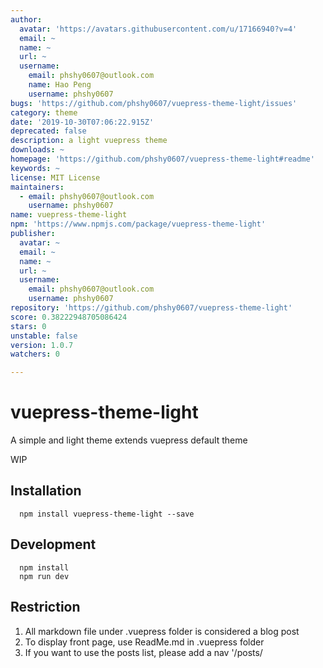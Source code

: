 ```yaml
---
author:
  avatar: 'https://avatars.githubusercontent.com/u/17166940?v=4'
  email: ~
  name: ~
  url: ~
  username:
    email: phshy0607@outlook.com
    name: Hao Peng
    username: phshy0607
bugs: 'https://github.com/phshy0607/vuepress-theme-light/issues'
category: theme
date: '2019-10-30T07:06:22.915Z'
deprecated: false
description: a light vuepress theme
downloads: ~
homepage: 'https://github.com/phshy0607/vuepress-theme-light#readme'
keywords: ~
license: MIT License
maintainers:
  - email: phshy0607@outlook.com
    username: phshy0607
name: vuepress-theme-light
npm: 'https://www.npmjs.com/package/vuepress-theme-light'
publisher:
  avatar: ~
  email: ~
  name: ~
  url: ~
  username:
    email: phshy0607@outlook.com
    username: phshy0607
repository: 'https://github.com/phshy0607/vuepress-theme-light'
score: 0.38222948705086424
stars: 0
unstable: false
version: 1.0.7
watchers: 0

---
```


# vuepress-theme-light

A simple and light theme extends vuepress default theme

WIP

## Installation
```
  npm install vuepress-theme-light --save
```

## Development

```
  npm install
  npm run dev
```

## Restriction
1. All markdown file under .vuepress folder is considered a blog post
2. To display front page, use ReadMe.md in .vuepress folder
3. If you want to use the posts list, please add a nav '/posts/



